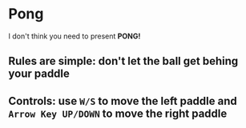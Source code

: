 # Pong

I don't think you need to present **PONG!**

## **Rules** are simple: don't let the ball get behing your paddle

## **Controls**: use <code>**W/S**</code> to move the left paddle and <code>**Arrow Key UP/DOWN**</code> to move the right paddle

